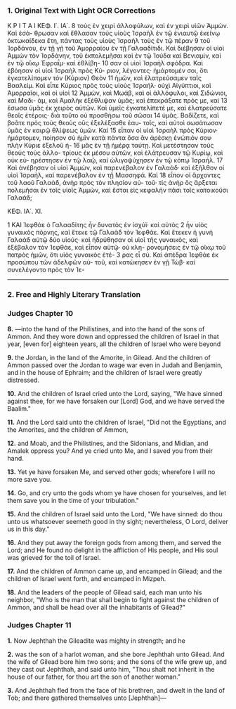 ### 1. Original Text with Light OCR Corrections

Κ Ρ Ι Τ Α Ι ΚΕΦ. Ι΄. ΙΑ΄.
8 τοὺς ἐν χειρὶ ἀλλοφύλων, καὶ ἐν χειρὶ υἱῶν Ἀμμὼν. Καὶ ἐσά-
θρωσαν καὶ ἔθλασαν τοὺς υἱοὺς Ἰσραὴλ ἐν τῷ ἐνιαυτῷ ἐκείνῳ
ὀκτωκαίδεκα ἔτη, πάντας τοὺς υἱοὺς Ἰσραὴλ τοὺς ἐν τῷ πέραν
9 τοῦ Ἰορδάνου, ἐν τῇ γῇ τοῦ Ἀμορραίου ἐν τῇ Γαλααδίτιδι. Καὶ
διέβησαν οἱ υἱοὶ Ἀμμὼν τὸν Ἰορδάνην, τοῦ ἐκπολεμῆσαι καὶ ἐν
τῷ Ἰούδα καὶ Βενιαμὶν, καὶ ἐν τῷ οἴκῳ Ἐφραΐμ· καὶ ἐθλίβη-
10 σαν οἱ υἱοὶ Ἰσραὴλ σφόδρα. Καὶ ἐβόησαν οἱ υἱοὶ Ἰσραὴλ πρὸς Κύ-
ριον, λέγοντες· ἡμάρτομέν σοι, ὅτι ἐγκατελίπομεν τὸν (Κύριον) Θεὸν
11 ἡμῶν, καὶ ἐλατρεύσαμεν ταῖς Βααλείμ. Καὶ εἶπε Κύριος πρὸς
τοὺς υἱοὺς Ἰσραήλ· οὐχὶ Αἰγύπτιοι, καὶ Ἀμορραῖοι, καὶ οἱ υἱοὶ
12 Ἀμμὼν, καὶ Μωάβ, καὶ οἱ ἀλλόφυλοι, καὶ Σιδώνιοι, καὶ Μαδι-
ὰμ, καὶ Ἀμαλὴκ ἐξέθλιψαν ὑμᾶς; καὶ ἐπεκράξατε πρός με, καὶ
13 ἔσωσα ὑμᾶς ἐκ χειρὸς αὐτῶν. Καὶ ὑμεῖς ἐγκατελίπετέ με, καὶ
ἐλατρεύσατε θεοῖς ἑτέροις· διὰ τοῦτο οὐ προσθήσω τοῦ σῶσαι
14 ὑμᾶς. Βαδίζετε, καὶ βοᾶτε πρὸς τοὺς θεοὺς οὓς ἐξελέξασθε ἑαυ-
τοῖς, καὶ αὐτοὶ σωσάτωσαν ὑμᾶς ἐν καιρῷ θλίψεως ὑμῶν. Καὶ
15 εἶπαν οἱ υἱοὶ Ἰσραὴλ πρὸς Κύριον· ἡμάρτομεν, ποίησον σὺ ἡμῖν
κατὰ πάντα ὅσα ἂν ἀρέσκῃ ἐνώπιόν σου· πλὴν Κύριε ἐξελοῦ ἡ-
16 μᾶς ἐν τῇ ἡμέρᾳ ταύτῃ. Καὶ μετέστησαν τοὺς θεοὺς τοὺς ἀλλο-
τρίους ἐκ μέσου αὐτῶν, καὶ ἐλάτρευσαν τῷ Κυρίῳ, καὶ οὐκ εὐ-
ηρέστησεν ἐν τῷ λαῷ, καὶ ὠλιγοψύχησεν ἐν τῷ κόπῳ Ἰσραήλ.
17 Καὶ ἀνέβησαν οἱ υἱοὶ Ἀμμὼν, καὶ παρενέβαλον ἐν Γαλαάδ· καὶ
ἐξῆλθον οἱ υἱοὶ Ἰσραὴλ, καὶ παρενέβαλον ἐν τῇ Μασσηφά. Καὶ
18 εἶπον οἱ ἄρχοντες τοῦ λαοῦ Γαλαὰδ, ἀνὴρ πρὸς τὸν πλησίον αὐ-
τοῦ· τίς ἀνὴρ ὃς ἄρξεται πολεμῆσαι ἐν τοῖς υἱοῖς Ἀμμὼν, καὶ
ἔσται εἰς κεφαλὴν πᾶσι τοῖς κατοικοῦσι Γαλαάδ;

ΚΕΦ. ΙΑ΄. ΧΙ.

1 ΚΑΙ Ἰεφθάε ὁ Γαλααδίτης ἦν δυνατὸς ἐν ἰσχύϊ· καὶ αὐτὸς
2 ἦν υἱὸς γυναικὸς πόρνης, καὶ ἔτεκε τῷ Γαλαὰδ τὸν Ἰεφθάε. Καὶ
ἔτεκεν ἡ γυνὴ Γαλαὰδ αὐτῷ δύο υἱούς· καὶ ἠδρύθησαν οἱ υἱοὶ
τῆς γυναικὸς, καὶ ἐξέβαλον τὸν Ἰεφθάε, καὶ εἶπον αὐτῷ· οὐ κλη-
ρονομήσεις ἐν τῷ οἴκῳ τοῦ πατρὸς ἡμῶν, ὅτι υἱὸς γυναικὸς ἑτέ-
3 ρας εἶ σύ. Καὶ ἀπέδρα Ἰεφθάε ἐκ προσώπου τῶν ἀδελφῶν αὐ-
τοῦ, καὶ κατώκησεν ἐν γῇ Τώβ· καὶ συνελέγοντο πρὸς τὸν Ἰε-

---

### 2. Free and Highly Literary Translation

### Judges Chapter 10

**8.** —into the hand of the Philistines, and into the hand of the sons of Ammon. And they wore down and oppressed the children of Israel in that year, [even for] eighteen years, all the children of Israel who were beyond

**9.** the Jordan, in the land of the Amorite, in Gilead. And the children of Ammon passed over the Jordan to wage war even in Judah and Benjamin, and in the house of Ephraim; and the children of Israel were greatly distressed.

**10.** And the children of Israel cried unto the Lord, saying, "We have sinned against thee, for we have forsaken our [Lord] God, and we have served the Baalim."

**11.** And the Lord said unto the children of Israel, "Did not the Egyptians, and the Amorites, and the children of Ammon,

**12.** and Moab, and the Philistines, and the Sidonians, and Midian, and Amalek oppress you? And ye cried unto Me, and I saved you from their hand.

**13.** Yet ye have forsaken Me, and served other gods; wherefore I will no more save you.

**14.** Go, and cry unto the gods whom ye have chosen for yourselves, and let them save you in the time of your tribulation."

**15.** And the children of Israel said unto the Lord, "We have sinned: do thou unto us whatsoever seemeth good in thy sight; nevertheless, O Lord, deliver us in this day."

**16.** And they put away the foreign gods from among them, and served the Lord; and He found no delight in the affliction of His people, and His soul was grieved for the toil of Israel.

**17.** And the children of Ammon came up, and encamped in Gilead; and the children of Israel went forth, and encamped in Mizpeh.

**18.** And the leaders of the people of Gilead said, each man unto his neighbor, "Who is the man that shall begin to fight against the children of Ammon, and shall be head over all the inhabitants of Gilead?"

### Judges Chapter 11

**1.** Now Jephthah the Gileadite was mighty in strength; and he

**2.** was the son of a harlot woman, and she bore Jephthah unto Gilead. And the wife of Gilead bore him two sons; and the sons of the wife grew up, and they cast out Jephthah, and said unto him, "Thou shalt not inherit in the house of our father, for thou art the son of another woman."

**3.** And Jephthah fled from the face of his brethren, and dwelt in the land of Tob; and there gathered themselves unto [Jephthah]—